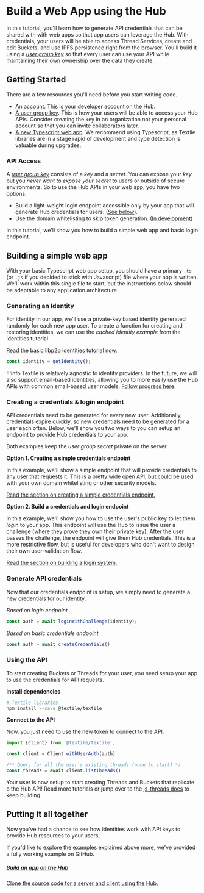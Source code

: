 # Build a Web App using the Hub

In this tutorial, you'll learn how to generate API credentials that can be shared with with web apps so that app users can leverage the Hub. With credentials, your users will be able to access Thread Services, create and edit Buckets, and use IPFS persistence right from the browser. You'll build it using a [_user group key_](../hub/app-apis.md) so that every user can use your API while maintaining their own ownership over the data they create.

## Getting Started

There are a few resources you'll need before you start writing code.

- [An account](../hub/accounts.md). This is your developer account on the Hub.
- [A user group key](../hub/app-apis.md). This is how your users will be able to access your Hub APIs. Consider creating the key in an organization not your personal account so that you can invite collaborators later.
- [A new Typescript web app](https://webpack.js.org/guides/typescript/). We recommend using Typescript, as Textile libraries are in a stage rapid of development and type detection is valuable during upgrades.

### API Access

A [_user group key_](../hub/app-apis.md) consists of a _key_ and a _secret_. You can expose your _key_ but you *never want to expose your _secret_* to users or outside of secure environments. So to use the Hub APIs in your web app, you have two options:

* Build a light-weight login endpoint accessible only by your app that will generate Hub credentials for users. ([See below](#creating-a-login-endpoint)).
* Use the domain whitelisting to skip token generation. ([In development](https://github.com/textileio/textile/issues/109))

In this tutorial, we'll show you how to build a simple web app and basic login endpoint.

## Building a simple web app

With your basic Typescript web app setup, you should have a primary `.ts` (or `.js` if you decided to stick with Javascript) file where your app is written. We'll work within this single file to start, but the instructions below should be adaptable to any application architecture.

### Generating an Identity

For identity in our app, we'll use a private-key based identity generated randomly for each new app user. To create a function for creating and restoring identities, we can use the _cached identity example_ from the identities tutorial.

[Read the basic libp2p identities tutorial now](libp2p-identities.md).

```typescript
const identity = getIdentity();
```

!!!info
    Textile is relatively agnostic to identity providers. In the future, we will also support email-based identities, allowing you to more easily use the Hub APIs with common email-based user models. [Follow progress here](https://github.com/textileio/textile/issues/216).

### Creating a credentials & login endpoint

API credentials need to be generated for every new user. Additionally, credentials expire quickly, so new credentials need to be generated for a user each often. Below, we'll show you two ways to you can setup an endpoint to provide Hub credentials to your app.

Both examples keep the _user group secret_ private on the server.

**Option 1. Creating a simple credentials endpoint**

In this example, we'll show a simple endpoint that will provide credentials to any user that requests it. This is a pretty wide open API, but could be used with your own domain whitelisting or other security models.

[Read the section on creating a simple credentials endpoint.](simple-credentials-endpoint.md)

**Option 2. Build a credentials and login endpoint**

In this example, we'll show you how to use the user's public key to let them _login_ to your app. This endpoint will use the Hub to issue the user a challenge (where they prove they own their private key). After the user passes the challenge, the endpoint will give them Hub credentials. This is a more restrictive flow, but is useful for developers who don't want to design their own user-validation flow.

[Read the section on building a login system.](user-login-endpoint.md)

### Generate API credentials

Now that our credentials endpoint is setup, we simply need to generate a new credentials for our identity.

*Based on login endpoint*

```typescript
const auth = await loginWithChallenge(identity);
```

*Based on basic credentials endpoint*

```typescript
const auth = await createCredentials()
```

### Using the API

To start creating Buckets or Threads for your user, you need setup your app to use the credentials for API requests.

**Install dependencies**

```bash
# Textile libraries
npm install --save @textile/textile
```

**Connect to the API**

Now, you just need to use the new token to connect to the API.

```typescript
import {Client} from '@textile/textile';

const client = Client.withUserAuth(auth)

/** Query for all the user's existing threads (none to start) */
const threads = await client.listThreads()
```

Your user is now setup to start creating Threads and Buckets that replicate o the Hub API! Read more tutorials or jump over to the [js-threads docs](https://textileio.github.io/js-threads) to keep building.

## Putting it all together

Now you've had a chance to see how identities work with API keys to provide Hub resources to your users. 

If you'd like to explore the examples explained above more, we've provided a fully working example on GitHub.

<div class="txtl-options half">
  <a href="https://github.com/textileio/js-examples/tree/master/hub-browser-auth-app" class="box">
    <h5>Build an app on the Hub</h5>
    <p>Clone the source code for a server and client using the Hub.</p>
  </a>
</div>

<br />
